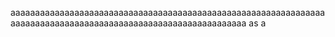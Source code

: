 aaaaaaaaaaaaaaaaaaaaaaaaaaaaaaaaaaaaaaaaaaaaaaaaaaaaaaaaaaaaaaaaaaaaaaaaaaaaaaaaaaaaaaaaaaaaaaaaaaaaaaaaaaaaaaaa
as
a
